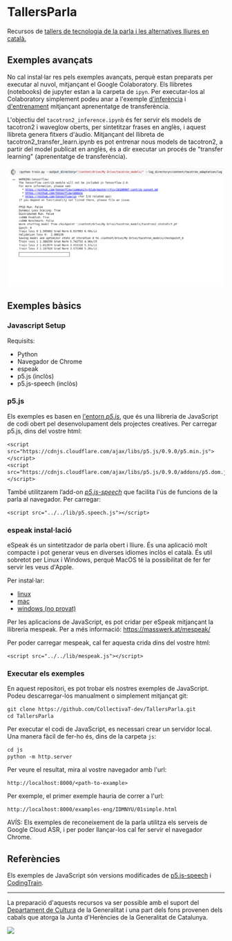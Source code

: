 # TallersParla
Recursos de [tallers de tecnologia de la parla i les alternatives lliures en català.](https://collectivat.cat/blog/2019-10-16-tallers-tecnologia-de-la-parla/)

## Exemples avançats

No cal instal·lar res pels exemples avançats, perquè estan preparats per executar al nuvol, mitjançant el Google Colaboratory. Els llibretes (notebooks) de jupyter estan a la carpeta de `ipyn`. Per executar-los al Colaboratory simplement podeu anar a l'exemple [d'inferència](https://colab.research.google.com/github/CollectivaT-dev/TallersParla/blob/master/ipynb/tacotron2_inference.ipynb
) i [d'entrenament](https://colab.research.google.com/github/CollectivaT-dev/TallersParla/blob/master/ipynb/tacotron2_transfer_learn.ipynb) mitjançant aprenentatge de transferència.

L'objectiu del `tacotron2_inference.ipynb` és fer servir els models de tacotron2 i waveglow oberts, per sintetitzar frases en anglès, i aquest llibreta genera fitxers d'àudio. Mitjançant del llibreta de tacotron2_transfer_learn.ipynb es pot entrenar nous models de tacotron2, a partir del model publicat en anglès, és a dir executar un procés de "transfer learning" (aprenentatge de transferència).

![](https://github.com/collectivat-dev/TallersParla/blob/master/img/colab02.png)

## Exemples bàsics

### Javascript Setup

Requisits:
- Python
- Navegador de Chrome
- espeak
- p5.js (inclòs)
- p5.js-speech (inclòs)

### p5.js

Els exemples es basen en [l'entorn *p5.js*](https://p5js.org/reference/), que és una llibreria de JavaScript de codi obert pel desenvolupament dels projectes creatives. Per carregar p5.js, dins del vostre html:

```
<script src="https://cdnjs.cloudflare.com/ajax/libs/p5.js/0.9.0/p5.min.js"></script>
<script src="https://cdnjs.cloudflare.com/ajax/libs/p5.js/0.9.0/addons/p5.dom.js"></script>
```

També utilitzarem l’add-on [*p5.js-speech*](https://idmnyu.github.io/p5.js-speech/) que facilita l'ús de funcions de la parla al navegador. Per carregar:

```
<script src="../../lib/p5.speech.js"></script>
```

### espeak instal·lació

eSpeak és un sintetitzador de parla obert i lliure. És una aplicació molt compacte i pot generar veus en diverses idiomes inclòs el català. És util sobretot per Linux i Windows, perquè MacOS té la possibilitat de fer fer servir les veus d'Apple.

Per instal·lar:
- [linux](https://vitux.com/convert-text-to-voice-with-espeak-on-ubuntu/)
- [mac](http://macappstore.org/espeak/)
- [windows (no provat)](https://support.office.com/en-us/article/How-to-download-Text-to-Speech-languages-for-Windows-10-d5a6b612-b3ae-423f-afa5-4f6caf1ec5d3)

Per les aplicacions de JavaScript, es pot cridar per eSpeak mitjançant la llibreria mespeak. Per a més informació: https://masswerk.at/mespeak/

Per poder carregar mespeak, cal fer aquesta crida dins del vostre html:

```
<script src="../../lib/mespeak.js"></script>
```

### Executar els exemples

En aquest repositori, es pot trobar els nostres exemples de JavaScript. Podeu descarregar-los manualment o simplement mitjançat git:

```
git clone https://github.com/CollectivaT-dev/TallersParla.git
cd TallersParla
```

Per executar el codi de JavaScript, es necessari crear un servidor local. Una manera fàcil de fer-ho és, dins de la carpeta `js`:

```
cd js
python -m http.server
```

Per veure el resultat, mira al vostre navegador amb l'url:

```
http://localhost:8000/<path-to-example>
```

Per exemple, el primer exemple hauria de correr a l'url:

```
http://localhost:8000/examples-eng/IDMNYU/01simple.html
```

AVÍS: Els exemples de reconeixement de la parla utilitza els serveis de Google Cloud ASR, i per poder llançar-los cal fer servir el navegador Chrome.

## Referències

Els exemples de JavaScript són versions modificades de [p5.js-speech](https://github.com/IDMNYU/p5.js-speech) i [CodingTrain](https://github.com/CodingTrain/website/tree/master/CodingChallenges).

---

La preparació d'aquests recursos va ser possible amb el suport del [Departament de Cultura](http://cultura.gencat.cat/) de la Generalitat i una part dels fons provenen dels cabals que atorga la Junta d'Herències de la Generalitat de Catalunya.

![](https://github.com/collectivat/cmusphinx-models/blob/master/img/logo_generalitat.png)
